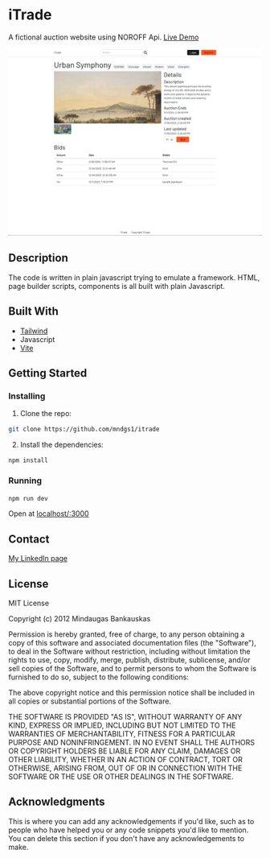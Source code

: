 # iTrade

A fictional auction website using NOROFF Api.
[Live Demo](https://mndgsitrade.netlify.app/)

![image](./assets//webpageimg.png)


## Description

The code is written in plain javascript trying to emulate a framework. HTML, page builder scripts, components is all built with plain Javascript.

## Built With

-   [Tailwind](https://https://tailwindcss.com/)
-   Javascript
-   [Vite](https://vitejs.dev/)

## Getting Started

### Installing

1. Clone the repo:

```bash
git clone https://github.com/mndgs1/itrade
```

2. Install the dependencies:

```
npm install
```

### Running

```bash
npm run dev
```

Open at [localhost/:3000](http://localhost:3000/)

## Contact

[My LinkedIn page](https://www.linkedin.com/in/mindaugas-bankauskas/)

## License

MIT License

Copyright (c) 2012 Mindaugas Bankauskas

Permission is hereby granted, free of charge, to any person obtaining a copy
of this software and associated documentation files (the "Software"), to deal
in the Software without restriction, including without limitation the rights
to use, copy, modify, merge, publish, distribute, sublicense, and/or sell
copies of the Software, and to permit persons to whom the Software is
furnished to do so, subject to the following conditions:

The above copyright notice and this permission notice shall be included in all
copies or substantial portions of the Software.

THE SOFTWARE IS PROVIDED "AS IS", WITHOUT WARRANTY OF ANY KIND, EXPRESS OR
IMPLIED, INCLUDING BUT NOT LIMITED TO THE WARRANTIES OF MERCHANTABILITY,
FITNESS FOR A PARTICULAR PURPOSE AND NONINFRINGEMENT. IN NO EVENT SHALL THE
AUTHORS OR COPYRIGHT HOLDERS BE LIABLE FOR ANY CLAIM, DAMAGES OR OTHER
LIABILITY, WHETHER IN AN ACTION OF CONTRACT, TORT OR OTHERWISE, ARISING FROM,
OUT OF OR IN CONNECTION WITH THE SOFTWARE OR THE USE OR OTHER DEALINGS IN THE
SOFTWARE.

## Acknowledgments

This is where you can add any acknowledgements if you'd like, such as to people who have helped you or any code snippets you'd like to mention. You can delete this section if you don't have any acknowledgements to make.

